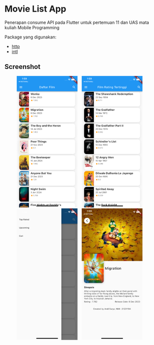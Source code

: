 # Movie List App
Penerapan consume API pada Flutter untuk pertemuan 11 dan UAS mata kuliah Mobile Programming

Package yang digunakan:
- [http](https://pub.dev/packages/http)
- [intl](https://pub.dev/packages/intl)

## Screenshot
<p align="center">
  <img src="screenshot/SS - 1.png" alt="drawing" width="200" style="margin-right: 10px;"/>
  <img src="screenshot/SS - 2.png" alt="drawing" width="200" style="margin-right: 10px;"/>
  <img src="screenshot/SS - 3.png" alt="drawing" width="200" style="margin-right: 10px;"/>
  <img src="screenshot/SS - 4.png" alt="drawing" width="200" style="margin-right: 10px;"/>
</p>
